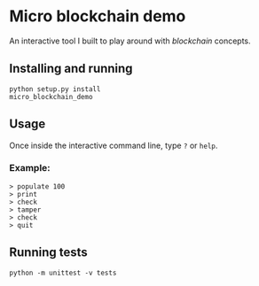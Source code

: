 # Micro blockchain demo

An interactive tool I built to play around with _blockchain_ concepts.

## Installing and running
```
python setup.py install
micro_blockchain_demo
```

## Usage
Once inside the interactive command line, type `?` or `help`.

### Example:
```
> populate 100
> print
> check
> tamper
> check
> quit
```


## Running tests
`python -m unittest -v tests`
